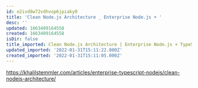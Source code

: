 ```yaml
---
id: e2ivd8w72vdhvop6jpiaky0
title: 'Clean Node.js Architecture _ Enterprise Node.js + '
desc: ''
updated: 1663409164558
created: 1663409164558
isDir: false
title_imported: Clean Node.js Architecture | Enterprise Node.js + TypeScript | Khalil Stemmler
updated_imported: '2022-01-31T15:11:22.000Z'
created_imported: '2022-01-31T15:11:05.000Z'
---
```


https://khalilstemmler.com/articles/enterprise-typescript-nodejs/clean-nodejs-architecture/